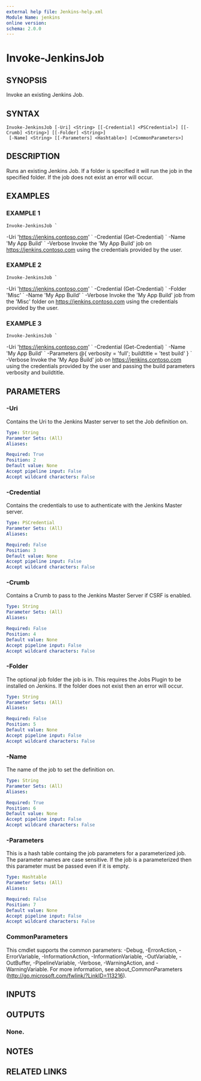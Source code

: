 ```yaml
---
external help file: Jenkins-help.xml
Module Name: jenkins
online version:
schema: 2.0.0
---
```


# Invoke-JenkinsJob

## SYNOPSIS
Invoke an existing Jenkins Job.

## SYNTAX

```
Invoke-JenkinsJob [-Uri] <String> [[-Credential] <PSCredential>] [[-Crumb] <String>] [[-Folder] <String>]
 [-Name] <String> [[-Parameters] <Hashtable>] [<CommonParameters>]
```

## DESCRIPTION
Runs an existing Jenkins Job.
If a folder is specified it will run the job in the specified folder.
If the job does not exist an error will occur.

## EXAMPLES

### EXAMPLE 1
```
Invoke-JenkinsJob `
```

-Uri 'https://jenkins.contoso.com' \`
    -Credential (Get-Credential) \`
    -Name 'My App Build' \`
    -Verbose
Invoke the 'My App Build' job on https://jenkins.contoso.com using the credentials provided by
the user.

### EXAMPLE 2
```
Invoke-JenkinsJob `
```

-Uri 'https://jenkins.contoso.com' \`
    -Credential (Get-Credential) \`
    -Folder 'Misc' \`
    -Name 'My App Build' \`
    -Verbose
Invoke the 'My App Build' job from the 'Misc' folder on https://jenkins.contoso.com using the
credentials provided by the user.

### EXAMPLE 3
```
Invoke-JenkinsJob `
```

-Uri 'https://jenkins.contoso.com' \`
    -Credential (Get-Credential) \`
    -Name 'My App Build' \`
    -Parameters @{ verbosity = 'full'; buildtitle = 'test build' } \`
    -Verbose
Invoke the 'My App Build' job on https://jenkins.contoso.com using the credentials provided by the
user and passing the build parameters verbosity and buildtitle.

## PARAMETERS

### -Uri
Contains the Uri to the Jenkins Master server to set the Job definition on.

```yaml
Type: String
Parameter Sets: (All)
Aliases:

Required: True
Position: 2
Default value: None
Accept pipeline input: False
Accept wildcard characters: False
```

### -Credential
Contains the credentials to use to authenticate with the Jenkins Master server.

```yaml
Type: PSCredential
Parameter Sets: (All)
Aliases:

Required: False
Position: 3
Default value: None
Accept pipeline input: False
Accept wildcard characters: False
```

### -Crumb
Contains a Crumb to pass to the Jenkins Master Server if CSRF is enabled.

```yaml
Type: String
Parameter Sets: (All)
Aliases:

Required: False
Position: 4
Default value: None
Accept pipeline input: False
Accept wildcard characters: False
```

### -Folder
The optional job folder the job is in.
This requires the Jobs Plugin to be installed on Jenkins.
If the folder does not exist then an error will occur.

```yaml
Type: String
Parameter Sets: (All)
Aliases:

Required: False
Position: 5
Default value: None
Accept pipeline input: False
Accept wildcard characters: False
```

### -Name
The name of the job to set the definition on.

```yaml
Type: String
Parameter Sets: (All)
Aliases:

Required: True
Position: 6
Default value: None
Accept pipeline input: False
Accept wildcard characters: False
```

### -Parameters
This is a hash table containg the job parameters for a parameterized job.
The parameter names
are case sensitive.
If the job is a parameterized then this parameter must be passed even if it
is empty.

```yaml
Type: Hashtable
Parameter Sets: (All)
Aliases:

Required: False
Position: 7
Default value: None
Accept pipeline input: False
Accept wildcard characters: False
```

### CommonParameters
This cmdlet supports the common parameters: -Debug, -ErrorAction, -ErrorVariable, -InformationAction, -InformationVariable, -OutVariable, -OutBuffer, -PipelineVariable, -Verbose, -WarningAction, and -WarningVariable.
For more information, see about_CommonParameters (http://go.microsoft.com/fwlink/?LinkID=113216).

## INPUTS

## OUTPUTS

### None.

## NOTES

## RELATED LINKS
